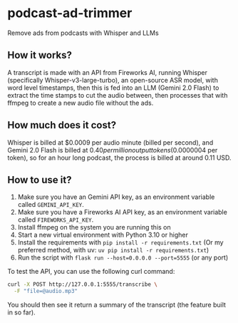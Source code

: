 # podcast-ad-trimmer

Remove ads from podcasts with Whisper and LLMs

## How it works?

A transcript is made with an API from Fireworks AI, running Whisper (specifically Whisper-v3-large-turbo), an open-source ASR model, with word level timestamps, then this is fed into an LLM (Gemini 2.0 Flash) to extract the time stamps to cut the audio between, then processes that with ffmpeg to create a new audio file without the ads.

## How much does it cost?

Whisper is billed at $0.0009 per audio minute (billed per second), and Gemini 2.0 Flash is billed at $0.40 per million output tokens ($0.0000004 per token), so for an hour long podcast, the process is billed at around 0.11 USD.

## How to use it?

1. Make sure you have an Gemini API key, as an environment variable called `GEMINI_API_KEY`.
2. Make sure you have a Fireworks AI API key, as an environment variable called `FIREWORKS_API_KEY`.
3. Install ffmpeg on the system you are running this on
4. Start a new virtual environment with Python 3.10 or higher
5. Install the requirements with `pip install -r requirements.txt` (Or my preferred method, with uv: `uv pip install -r requirements.txt`)
6. Run the script with `flask run --host=0.0.0.0 --port=5555` (or any port)

To test the API, you can use the following curl command:

```bash
curl -X POST http://127.0.0.1:5555/transcribe \
  -F "file=@audio.mp3"
```

You should then see it return a summary of the transcript (the feature built in so far).
